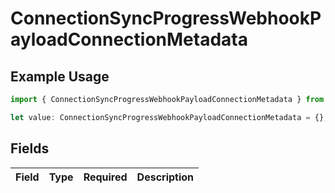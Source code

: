 # ConnectionSyncProgressWebhookPayloadConnectionMetadata

## Example Usage

```typescript
import { ConnectionSyncProgressWebhookPayloadConnectionMetadata } from "ragie/models/components";

let value: ConnectionSyncProgressWebhookPayloadConnectionMetadata = {};
```

## Fields

| Field       | Type        | Required    | Description |
| ----------- | ----------- | ----------- | ----------- |